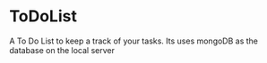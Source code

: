 # ToDoList
A To Do List to keep a track of your tasks. Its uses mongoDB as the database on the local server
